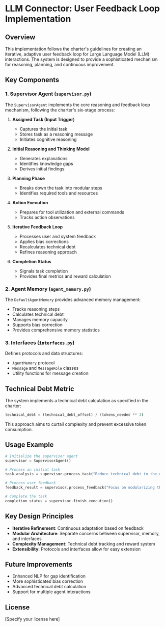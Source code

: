 # LLM Connector: User Feedback Loop Implementation

## Overview

This implementation follows the charter's guidelines for creating an iterative, adaptive user feedback loop for Large Language Model (LLM) interactions. The system is designed to provide a sophisticated mechanism for reasoning, planning, and continuous improvement.

## Key Components

### 1. Supervisor Agent (`supervisor.py`)

The `SupervisorAgent` implements the core reasoning and feedback loop mechanism, following the charter's six-stage process:

1. **Assigned Task (Input Trigger)**
   - Captures the initial task
   - Stores task as a reasoning message
   - Initiates cognitive reasoning

2. **Initial Reasoning and Thinking Model**
   - Generates explanations
   - Identifies knowledge gaps
   - Derives initial findings

3. **Planning Phase**
   - Breaks down the task into modular steps
   - Identifies required tools and resources

4. **Action Execution**
   - Prepares for tool utilization and external commands
   - Tracks action observations

5. **Iterative Feedback Loop**
   - Processes user and system feedback
   - Applies bias corrections
   - Recalculates technical debt
   - Refines reasoning approach

6. **Completion Status**
   - Signals task completion
   - Provides final metrics and reward calculation

### 2. Agent Memory (`agent_memory.py`)

The `DefaultAgentMemory` provides advanced memory management:

- Tracks reasoning steps
- Calculates technical debt
- Manages memory capacity
- Supports bias correction
- Provides comprehensive memory statistics

### 3. Interfaces (`interfaces.py`)

Defines protocols and data structures:

- `AgentMemory` protocol
- `Message` and `MessageRole` classes
- Utility functions for message creation

## Technical Debt Metric

The system implements a technical debt calculation as specified in the charter:

```python
technical_debt = (technical_debt_offset) / (tokens_needed ** 3)
```

This approach aims to curtail complexity and prevent excessive token consumption.

## Usage Example

```python
# Initialize the supervisor agent
supervisor = SupervisorAgent()

# Process an initial task
task_analysis = supervisor.process_task("Reduce technical debt in the codebase")

# Process user feedback
feedback_result = supervisor.process_feedback("Focus on modularizing the core components")

# Complete the task
completion_status = supervisor.finish_execution()
```

## Key Design Principles

- **Iterative Refinement**: Continuous adaptation based on feedback
- **Modular Architecture**: Separate concerns between supervisor, memory, and interfaces
- **Complexity Management**: Technical debt tracking and reward system
- **Extensibility**: Protocols and interfaces allow for easy extension

## Future Improvements

- Enhanced NLP for gap identification
- More sophisticated bias correction
- Advanced technical debt calculation
- Support for multiple agent interactions

## License

[Specify your license here]